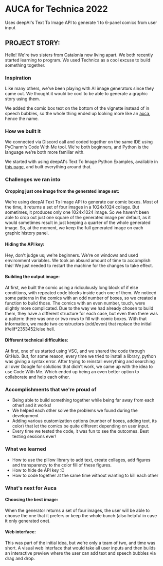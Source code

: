 # AUCA for Technica 2022
Uses deepAI's Text To Image API to generate 1 to 6-panel comics from user input.

## PROJECT STORY:
Hello! We're two sisters from Catalonia now living apart. We both recently started learning to program. We used Technica as a cool excuse to build something together.

### Inspiration
Like many others, we've been playing with AI image generators since they came out. We thought it would be cool to be able to generate a graphic story using them.

We added the comic box text on the bottom of the vignette instead of in speech bubbles, so the whole thing ended up looking more like an [auca](https://en.wikipedia.org/wiki/Auca_(cartoon)), hence the name.

### How we built it
We connected via Discord call and coded together on the same IDE using PyCharm's Code With Me tool. We're both beginners, and Python is the language we're both more familiar with.

We started with using deepAI's Text To Image Python Examples, available in [this page](https://deepai.org/machine-learning-model/text2img), and built everything around that.

### Challenges we ran into
#### Cropping just one image from the generated image set:
We're using deepAI Text To Image API to generate our comic boxes. Most of the time, it returns a set of four images in a 1024x1024 collage. But sometimes, it produces only one 1024x1024 image. So we haven't been able to crop out just one square of the generated image per default, as it would sometimes result in just keeping a quarter of the whole generated image. So, at the moment, we keep the full generated image on each graphic history panel.
#### Hiding the API key:
Hey, don't judge us; we're beginners. We're on windows and used environment variables. We took an absurd amount of time to accomplish this! We just needed to restart the machine for the changes to take effect.
#### Building the output image:
At first, we built the comic using a ridiculously long block of if else conditions, with repeated code blocks inside each one of them. We noticed some patterns in the comics with an odd number of boxes, so we created a function to build those. The comics with an even number, touch, were slightly more complicated. Due to the way we had already chosen to build them, they have a different structure for each case, but even then there was a pattern: there was one or two rows to fill with comic boxes. With that information, we made two constructors (odd/even) that replace the initial if/elif*2353452/else hell.
#### Different technical difficulties: 
At first, one of us started using VSC, and we shared the code through GitHub. But, for some reason, every time we tried to install a library, python was giving a syntax error. After trying to reinstall everything and searching all over Google for solutions that didn’t work, we came up with the idea to use Code With Me. Which ended up being an even better option to collaborate and help each other.

### Accomplishments that we're proud of
- Being able to build something together while being far away from each other! and it works!
- We helped each other solve the problems we found during the development
- Adding various customization options (number of boxes, adding text, its color) that let the comics be quite different depending on user input. 
- Every time we tested the code, it was fun to see the outcomes. Best testing sessions ever!

### What we learned
- How to use the pillow library to add text, create collages, add figures and transparency to the color fill of these figures.
- How to hide de API key :D
- How to code together at the same time without wanting to kill each other

### What's next for Auca
#### Choosing the best image:
When the generator returns a set of four images, the user will be able to choose the one that it prefers or keep the whole bunch (also helpful in case it only generated one).
#### Web interface:
This was part of the initial idea, but we're only a team of two, and time was short. A visual web interface that would take all user inputs and then builds an interactive preview where the user can add text and speech bubbles via drag and drop.
